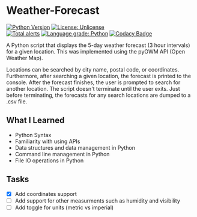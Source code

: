 # Weather-Forecast
[![Python Version](https://img.shields.io/badge/python-3.4%20%7C%203.5%20%7C%203.6%20%7C%203.7-blue.svg?style=plastic)](https://www.python.org/downloads/)
[![License: Unlicense](https://img.shields.io/badge/license-Unlicense-blue.svg?style=plastic)](http://unlicense.org/)
<br>
[![Total alerts](https://img.shields.io/lgtm/alerts/g/zspatter/weather-forecast.svg?logo=lgtm&logoWidth=18)](https://lgtm.com/projects/g/zspatter/weather-forecast/alerts/)
[![Language grade: Python](https://img.shields.io/lgtm/grade/python/g/zspatter/weather-forecast.svg?logo=lgtm&logoWidth=18)](https://lgtm.com/projects/g/zspatter/weather-forecast/context:python)
[![Codacy Badge](https://api.codacy.com/project/badge/Grade/09d7842eba10488d8469f5ece1076945?style=plastic)](https://www.codacy.com/app/localhost_2/weather-forecast?utm_source=github.com&amp;utm_medium=referral&amp;utm_content=zspatter/weather-forecast&amp;utm_campaign=Badge_Grade)

A Python script that displays the 5-day weather forecast (3 hour intervals) for a given location. This was implemented using the pyOWM API (Open Weather Map). 

Locations can be searched by city name, postal code, or coordinates. Furthermore, after searching a given location, the forecast is printed to the console. After the forecast finishes, the user is prompted to search for another location. The script doesn't terminate until the user exits. Just before terminating, the forecasts for any search locations are dumped to a .csv file.

## What I Learned
* Python Syntax
* Familiarity with using APIs
* Data structures and data management in Python
* Command line management in Python
* File IO operations in Python

## Tasks
- [x] Add coordinates support
- [ ] Add support for other measurments such as humidity and visibility
- [ ] Add toggle for units (metric vs imperial)

